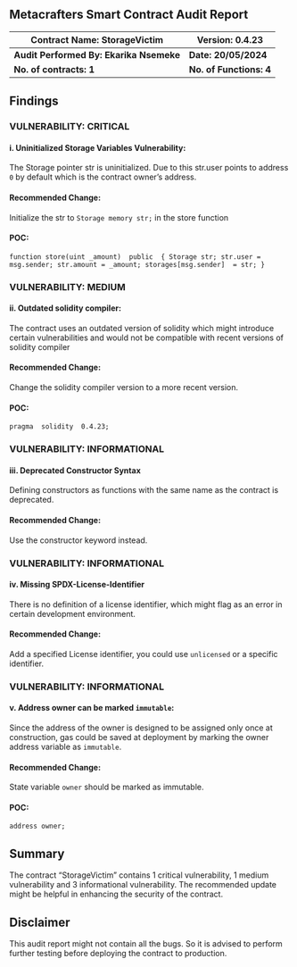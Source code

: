 ## Metacrafters Smart Contract Audit Report


|Contract Name: StorageVictim| Version: 0.4.23 |
|--|--|
| **Audit Performed By: Ekarika Nsemeke** | **Date: 20/05/2024** |
|**No. of contracts: 1**|**No. of Functions: 4**|

## Findings

### VULNERABILITY:  CRITICAL

#### i. Uninitialized Storage Variables Vulnerability:
The Storage pointer str is uninitialized. Due to this str.user points to address `0` by default which is the contract owner’s address.
#### Recommended Change:
Initialize the str to `Storage memory str;` in the store function
#### POC:

    function store(uint _amount)  public  { Storage str; str.user =  msg.sender; str.amount = _amount; storages[msg.sender]  = str; }

### VULNERABILITY:  MEDIUM
#### ii. Outdated solidity compiler:
The contract uses an outdated version of solidity which might introduce certain vulnerabilities and would not be compatible with recent versions of solidity compiler

#### Recommended Change:
Change the solidity compiler version to a more recent version.

#### POC:

    pragma  solidity  0.4.23;


### VULNERABILITY:  INFORMATIONAL
#### iii. Deprecated Constructor Syntax
Defining constructors as functions with the same name as the contract is deprecated.

#### Recommended Change:
Use the constructor keyword instead.

### VULNERABILITY:  INFORMATIONAL
#### iv. Missing SPDX-License-Identifier
There is no definition of a license identifier, which might flag as an error in certain development environment.

#### Recommended Change:
Add a specified License identifier, you could use `unlicensed` or a specific identifier.

### VULNERABILITY:  INFORMATIONAL
#### v. Address owner can be marked `immutable`:
Since the address of the owner is designed to be assigned only once at construction, gas could be saved at deployment by marking the owner address variable as `immutable`.

#### Recommended Change:
State variable `owner` should be marked as immutable.

#### POC:

    address owner; 

## Summary

The contract “StorageVictim” contains 1 critical vulnerability, 1 medium vulnerability and 3 informational vulnerability. The recommended update might be
helpful in enhancing the security of the contract.

## Disclaimer

This audit report might not contain all the bugs. So it is advised to
perform further testing before deploying the contract to production.